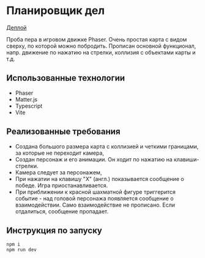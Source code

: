 # Планировщик дел

[Деплой](https://edelsid.github.io/TopDownGame/)

Проба пера в игровом движке Phaser. Очень простая карта с видом сверху, по которой можно побродить. Прописан основной функционал, напр. движение по нажатию на стрелки, коллизия с объектами карты и т.д.

## Использованные технологии

- Phaser
- Matter.js
- Typescript
- Vite

## Реализованные требования
- Создана большого размера карта с коллизией и четкими границами, за которые не переходит камера,
- Создан персонаж и его анимации. Он ходит по нажатию на клавиши-стрелки.
- Камера следует за персонажем,
- При нажатии на клавишу "Х" (англ.) показывается сообщение о победе. Игра приостанавливается.
- При приближении к красной шахматной фигуре триггерится событие - над головой персонажа появляется сообщение о взаимодействии. Само взаимодействие не прописано. Если отдалиться, сообщение пропадает.

## Инструкция по запуску
```
npm i
npm run dev
```